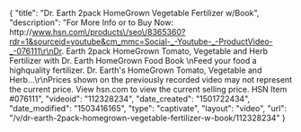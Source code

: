{
    "title": "Dr. Earth 2pack HomeGrown Vegetable Fertilizer w\/Book",
    "description": "For More Info or to Buy Now: http:\/\/www.hsn.com\/products\/seo\/8365360?rdr=1&sourceid=youtube&cm_mmc=Social-_-Youtube-_-ProductVideo-_-076111\r\nDr. Earth 2pack HomeGrown Tomato, Vegetable and Herb Fertilizer with Dr. Earth HomeGrown Food Book    \nFeed your food a highquality fertilizer. Dr. Earth's HomeGrown Tomato, Vegetable and Herb...\r\nPrices shown on the previously recorded video may not represent the current price.  View hsn.com to view the current selling price. HSN Item #076111",
    "videoid": "112328234",
    "date_created": "1501722434",
    "date_modified": "1503416165",
    "type": "captivate",
    "layout": "video",
    "url": "\/v\/dr-earth-2pack-homegrown-vegetable-fertilizer-w-book\/112328234"
}